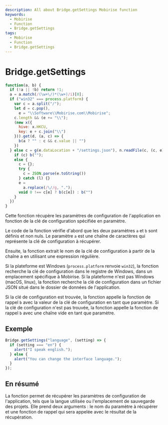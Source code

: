 ```yaml
---
description: All about Bridge.getSettings Mobirise function
keywords:
  - Mobirise
  - Function
  - Bridge.getSettings
tags:
  - Mobirise
  - Function
  - Bridge.getSettings
---
```


# Bridge.getSettings

```js
function(a, b) {
  if (!a || !b) return !1;
  a = a.match(/(\w+\/)*(\w+)/i)[0];
  if ("win32" === process.platform) {
    var c = a.split("/");
    let d = c.pop(),
      e = "\\Software\\Mobirise.com\\Mobirise";
    c.length && (e += "\\");
    (new x({
      hive: x.HKCU,
      key: e + c.join("\\")
    })).get(d, (a, c) => {
      b(a ? "" : c && c.value || "")
    })
  } else c = g(e.dataLocation + "/settings.json"), n.readFile(c, (c, e) => {
    if (c) b("");
    else {
      c = {};
      try {
        c = JSON.parse(e.toString())
      } catch (l) {}
      e =
        a.replace(/\//g, ".");
      void 0 !== c[e] ? b(c[e]) : b("")
    }
  })
}
```

Cette fonction récupère les paramètres de configuration de l'application en fonction de la clé de configuration spécifiée en paramètre.

Le code de la fonction vérifie d'abord que les deux paramètres `a` et `b` sont définis et non nuls. Le paramètre `a` est une chaîne de caractères qui représente la clé de configuration à récupérer.

Ensuite, la fonction extrait le nom de la clé de configuration à partir de la chaîne a en utilisant une expression régulière.

Si la plateforme est Windows (`process.platform` renvoie `win32`), la fonction recherche la clé de configuration dans le registre de Windows, dans un emplacement spécifique à Mobirise. Si la plateforme n'est pas Windows (macOS, linux), la fonction recherche la clé de configuration dans un fichier JSON situé dans le dossier de données de l'application.

Si la clé de configuration est trouvée, la fonction appelle la fonction de rappel `b` avec la valeur de la clé de configuration en tant que paramètre. Si la clé de configuration n'est pas trouvée, la fonction appelle la fonction de rappel `b` avec une chaîne vide en tant que paramètre.

## Exemple

```js
Bridge.getSettings("language", (setting) => {
  if (setting === "en") {
    alert("I speak english.");
  } else {
    alert("You can change the interface language.");
  }
});
```

## En résumé

La fonction permet de récupérer les paramètres de configuration de l'application, tels que la langue utilisée ou l'emplacement de sauvegarde des projets. Elle prend deux arguments : le nom du paramètre à récupérer et une fonction de rappel qui sera appelée avec le résultat de la récupération.
